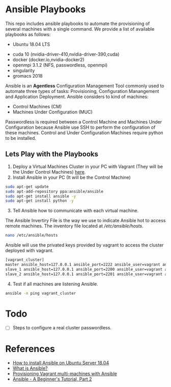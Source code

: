 # Ansible Playbooks

This repo includes ansible playbooks to automate the provisioning of several machines with a single command. We provide a list of available playbooks as follows:

* Ubuntu 18.04 LTS
 - cuda 10 (nvidia-driver-410,nvidia-driver-390,cuda)
 - docker (docker.io,nvidia-docker2)
 - openmpi 3.1.2 (NFS, passwordless, openmpi)
 - singularity 
 - gromacs 2018

Ansible is an **Agentless** Configuration Management Tool commonly used to automate three types of tasks: Provisioning, Configuration Manangement and Application Deployment. Ansible considers to kind of machines:

- Control Machines (CM)
- Machines Under Configuration (MUC)

Passwordless is required between a Control Machine and Machines Under Configuration because Ansible use SSH to perform the configuration of these machines. Control and Under Configuration Machines require python to be installed.


## Lets Play with the Playbooks

1. Deploy a Virtual Machines Cluster in your PC with Vagrant (They will be the Under Control Machines) [here](https://github.com/DonAurelio/vagrant/tree/master/cluster).
2. Install Ansible in your PC (It will be the Control Machine)

```sh
sudo apt-get update
sudo apt-add-repository ppa:ansible/ansible
sudo apt-get install ansible -y
sudo apt-get install python -y
```

3. Tell Ansible how to communicate with each virtual machine.

The Ansible Invertiry File is the way we use to indicate Ansible hot to access remote machines. The inventory file located at */etc/ansible/hosts*.

```sh
nano /etc/ansible/hosts
```

Ansible will use the privated keys provided by vagrant to access the cluster deployed with vagrant.

```sh
[vagrant_cluster]
master ansible_host=127.0.0.1 ansible_port=2222 ansible_user=vagrant ansible_ssh_private_key_file=/home/username/Desktop/vagrant/cluster/.vagrant/machines/master/virtualbox/private_key
slave_1 ansible_host=127.0.0.1 ansible_port=2200 ansible_user=vagrant ansible_ssh_private_key_file=/home/username/Desktop/vagrant/cluster/.vagrant/machines/slave_1/virtualbox/private_key
slave_2 ansible_host=127.0.0.1 ansible_port=2201 ansible_user=vagrant ansible_ssh_private_key_file=/home/username/Desktop/vagrant/cluster/.vagrant/machines/slave_2/virtualbox/private_key
```

4. Test if all machines are listening Ansible.

```sh
ansible -m ping vagrant_cluster
```

# Todo

- [ ] Steps to configure a real cluster passwordless.

# References

- [How to install Ansible on Ubuntu Server 18.04](https://www.techrepublic.com/article/how-to-install-ansible-on-ubuntu-server-18-04/)
- [What is Ansible?](https://cloudacademy.com/blog/what-is-ansible/)
- [Provisioning Vagrant multi-machines with Ansible](https://medium.com/@megawan/provisioning-vagrant-multi-machines-with-ansible-32e1809816c5)
- [Ansible - A Beginner's Tutorial, Part 2
](https://www.youtube.com/watch?v=pRZA9ymZXn0)



